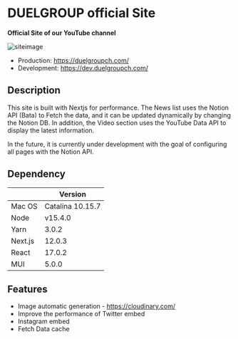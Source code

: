 # DUELGROUP official Site

**Official Site of our YouTube channel**

<img alt="siteimage" src="https://user-images.githubusercontent.com/67569270/140637534-93e5cf14-8553-4e7e-81a7-dcc09953db8c.png" />

- Production:  https://duelgroupch.com/
- Development: https://dev.duelgroupch.com/


## Description

This site is built with Nextjs for performance.
The News list uses the Notion API (Bata) to Fetch the data, and it can be updated dynamically by changing the Notion DB.
In addition, the Video section uses the YouTube Data API to display the latest information.

In the future, it is currently under development with the goal of configuring all pages with the Notion API.


## Dependency

|         | Version          |
| ------- | ---------------- |
| Mac OS  | Catalina 10.15.7 |
| Node    | v15.4.0          |
| Yarn    | 3.0.2            |
| Next.js | 12.0.3           |
| React   | 17.0.2           |
| MUI     | 5.0.0            |


## Features

- Image automatic generation - https://cloudinary.com/
- Improve the performance of Twitter embed
- Instagram embed
- Fetch Data cache
